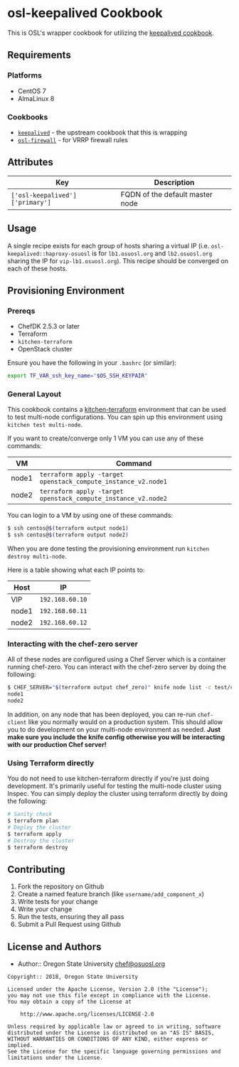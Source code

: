 # osl-keepalived Cookbook

This is OSL's wrapper cookbook for utilizing the [keepalived cookbook](https://supermarket.chef.io/cookbooks/keepalived).

## Requirements

### Platforms

- CentOS 7
- AlmaLinux 8

### Cookbooks

- [`keepalived`](https://github.com/sous-chefs/keepalived/) - the upstream cookbook that this is wrapping
- [`osl-firewall`](https://github.com/osuosl-cookbooks/osl-firewall) - for VRRP firewall rules

## Attributes

| Key                                    | Description                     |
|----------------------------------------|---------------------------------|
| `['osl-keepalived']['primary']` | FQDN of the default master node |

## Usage

A single recipe exists for each group of hosts sharing a virtual IP (i.e. `osl-keepalived::haproxy-osuosl` is for
`lb1.osuosl.org` and `lb2.osuosl.org` sharing the IP for `vip-lb1.osuosl.org`). This recipe should be converged on each
of these hosts.

## Provisioning Environment

### Prereqs

- ChefDK 2.5.3 or later
- Terraform
- `kitchen-terraform`
- OpenStack cluster

Ensure you have the following in your `.bashrc` (or similar):

```bash
export TF_VAR_ssh_key_name="$OS_SSH_KEYPAIR"
```

### General Layout

This cookbook contains a [kitchen-terraform](https://github.com/newcontext-oss/kitchen-terraform) environment that can
be used to test multi-node configurations. You can spin up this environment using `kitchen test multi-node`.

If you want to create/converge only 1 VM you can use any of these commands:

| VM    | Command                                                       |
|-------|---------------------------------------------------------------|
| node1 | `terraform apply -target openstack_compute_instance_v2.node1` |
| node2 | `terraform apply -target openstack_compute_instance_v2.node2` |

You can login to a VM by using one of these commands:

```bash
$ ssh centos@$(terraform output node1)
$ ssh centos@$(terraform output node2)
```

When you are done testing the provisioning environment run ``kitchen destroy multi-node``.

Here is a table showing what each IP points to:

| Host  | IP              |
|-------|-----------------|
| VIP   | `192.168.60.10` |
| node1 | `192.168.60.11` |
| node2 | `192.168.60.12` |

### Interacting with the chef-zero server

All of these nodes are configured using a Chef Server which is a container running chef-zero. You can interact with the
chef-zero server by doing the following:

```bash
$ CHEF_SERVER="$(terraform output chef_zero)" knife node list -c test/chef-config/knife.rb
node1
node2
```

In addition, on any node that has been deployed, you can re-run ``chef-client`` like you normally would on a production
system. This should allow you to do development on your multi-node environment as needed. **Just make sure you include
the knife config otherwise you will be interacting with our production Chef server!**

### Using Terraform directly

You do not need to use kitchen-terraform directly if you're just doing development. It's primarily useful for testing
the multi-node cluster using Inspec. You can simply deploy the cluster using terraform directly by doing the following:

```bash
# Sanity check
$ terraform plan
# Deploy the cluster
$ terraform apply
# Destroy the cluster
$ terraform destroy
```

## Contributing

1. Fork the repository on Github
2. Create a named feature branch (like `username/add_component_x`)
3. Write tests for your change
4. Write your change
5. Run the tests, ensuring they all pass
6. Submit a Pull Request using Github

## License and Authors

- Author:: Oregon State University <chef@osuosl.org>

```text
Copyright:: 2018, Oregon State University

Licensed under the Apache License, Version 2.0 (the "License");
you may not use this file except in compliance with the License.
You may obtain a copy of the License at

    http://www.apache.org/licenses/LICENSE-2.0

Unless required by applicable law or agreed to in writing, software
distributed under the License is distributed on an "AS IS" BASIS,
WITHOUT WARRANTIES OR CONDITIONS OF ANY KIND, either express or implied.
See the License for the specific language governing permissions and
limitations under the License.
```
